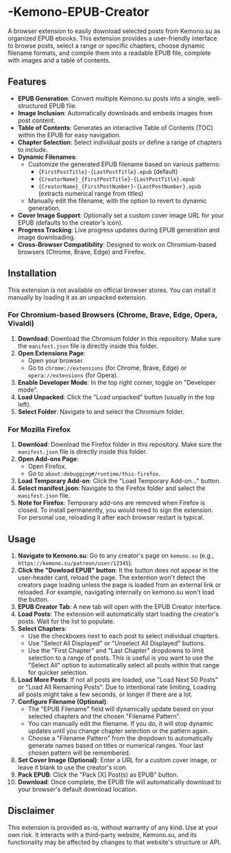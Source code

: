# -Kemono-EPUB-Creator

A browser extension to easily download selected posts from Kemono.su as organized EPUB ebooks. This extension provides a user-friendly interface to browse posts, select a range or specific chapters, choose dynamic filename formats, and compile them into a readable EPUB file, complete with images and a table of contents.

## Features

*   **EPUB Generation**: Convert multiple Kemono.su posts into a single, well-structured EPUB file.
*   **Image Inclusion**: Automatically downloads and embeds images from post content.
*   **Table of Contents**: Generates an interactive Table of Contents (TOC) within the EPUB for easy navigation.
*   **Chapter Selection**: Select individual posts or define a range of chapters to include.
*   **Dynamic Filenames**:
    *   Customize the generated EPUB filename based on various patterns:
        *   `{FirstPostTitle}-{LastPostTitle}.epub` (default)
        *   `{CreatorName}_{FirstPostTitle}-{LastPostTitle}.epub`
        *   `{CreatorName}_{FirstPostNumber}-{LastPostNumber}.epub` (extracts numerical range from titles)
    *   Manually edit the filename, with the option to revert to dynamic generation.
*   **Cover Image Support**: Optionally set a custom cover image URL for your EPUB (defaults to the creator's icon).
*   **Progress Tracking**: Live progress updates during EPUB generation and image downloading.
*   **Cross-Browser Compatibility**: Designed to work on Chromium-based browsers (Chrome, Brave, Edge) and Firefox.

## Installation

This extension is not available on official browser stores. You can install it manually by loading it as an unpacked extension.

### For Chromium-based Browsers (Chrome, Brave, Edge, Opera, Vivaldi)

1.  **Download**: Download the Chromium folder in this repository. Make sure the `manifest.json` file is directly inside this folder.
2.  **Open Extensions Page**:
    *   Open your browser.
    *   Go to `chrome://extensions` (for Chrome, Brave, Edge) or `opera://extensions` (for Opera).
3.  **Enable Developer Mode**: In the top right corner, toggle on "Developer mode".
4.  **Load Unpacked**: Click the "Load unpacked" button (usually in the top left).
5.  **Select Folder**: Navigate to and select the Chromium folder.

### For Mozilla Firefox

1.  **Download**: Download the Firefox folder in this repository. Make sure the `manifest.json` file is directly inside this folder.
2.  **Open Add-ons Page**:
    *   Open Firefox.
    *   Go to `about:debugging#/runtime/this-firefox`.
3.  **Load Temporary Add-on**: Click the "Load Temporary Add-on..." button.
4.  **Select manifest.json**: Navigate to the Firefox folder and select the `manifest.json` file.
5.  **Note for Firefox**: Temporary add-ons are removed when Firefox is closed. To install permanently, you would need to sign the extension. For personal use, reloading it after each browser restart is typical.

## Usage

1.  **Navigate to Kemono.su**: Go to any creator's page on `kemono.su` (e.g., `https://kemono.su/patreon/user/12345`).
2.  **Click the "Dowload EPUB" button**: It the button does not appear in the user-header card, reload the page. The extention won't detect the creators page loading unless the page is loaded from an external link or reloaded. For example, navigating internally on kemono.su won't load the button. 
3.  **EPUB Creator Tab**: A new tab will open with the EPUB Creator interface.
4.  **Load Posts**: The extension will automatically start loading the creator's posts. Wait for the list to populate.
5.  **Select Chapters**:
    *   Use the checkboxes next to each post to select individual chapters.
    *   Use "Select All Displayed" or "Unselect All Displayed" buttons.
    *   Use the "First Chapter" and "Last Chapter" dropdowns to limit selection to a range of posts. This is useful is you want to use the "Select All" option to automatically select all posts within that range for quicker selection.
6.  **Load More Posts**: If not all posts are loaded, use "Load Next 50 Posts" or "Load All Remaining Posts". Due to intentional rate limiting, Loading all posts might take a few seconds, or longer if there are a lot.
7.  **Configure Filename (Optional)**:
    *   The "EPUB Filename" field will dynamically update based on your selected chapters and the chosen "Filename Pattern".
    *   You can manually edit the filename. If you do, it will stop dynamic updates until you change chapter selection or the pattern again.
    *   Choose a "Filename Pattern" from the dropdown to automatically generate names based on titles or numerical ranges. Your last chosen pattern will be remembered.
8.  **Set Cover Image (Optional)**: Enter a URL for a custom cover image, or leave it blank to use the creator's icon.
9.  **Pack EPUB**: Click the "Pack [X] Post(s) as EPUB" button.
10. **Download**: Once complete, the EPUB file will automatically download to your browser's default download location.

## Disclaimer

This extension is provided as-is, without warranty of any kind. Use at your own risk. It interacts with a third-party website, Kemono.su, and its functionality may be affected by changes to that website's structure or API.
